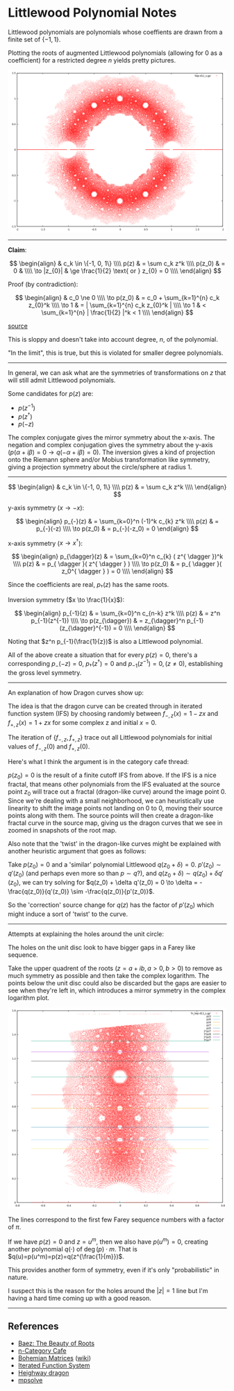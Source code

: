 Littlewood Polynomial Notes
===

Littlewood polynomials are polynomials whose coeffients are drawn from
a finite set of $\{-1,1\}$.

Plotting the roots of augmented Littlewood polynomials (allowing for 0 as a coefficient)
for a restricted degree $n$ yields pretty pictures.

![littlewood polynomial degree 11](img/littlewood_d11.png)

---

**Claim**:

$$
\begin{align}
& c_k \in \{-1, 0, 1\} \\\\
p(z) & = \sum c_k z^k  \\\\
p(z_0) & = 0 & \\\\
\to |z_{0}| & \ge \frac{1}{2} \text{ or } z_{0} = 0 \\\\
\end{align}
$$

Proof (by contradiction):

$$
\begin{align}
& c_0 \ne 0  \\\\
 \to p(z_0) & = c_0 + \sum_{k=1}^{n} c_k z_{0}^k \\\\
 \to 1 & = | \sum_{k=1}^{n} c_k z_{0}^k | \\\\
 \to 1 & < \sum_{k=1}^{n} | \frac{1}{2} |^k < 1 \\\\
\end{align}
$$

[source](https://golem.ph.utexas.edu/category/2009/12/this_weeks_finds_in_mathematic_46.html#c030053)

This is sloppy and doesn't take into account degree, $n$, of the polynomial.

"In the limit", this is true, but this is violated for smaller degree polynomials.

---

In general, we can ask what are the symmetries of transformations on $z$ that will
still admit Littlewood polynomials.

Some candidates for $p(z)$ are:

* $p(z^{-1})$
* $p(z^{\dagger})$
* $p(-z)$

The complex conjugate gives the mirror symmetry about the x-axis.
The negation and complex conjugation gives the symmetry about the y-axis ($p(\alpha + i \beta) = 0 \to q(-\alpha + i \beta)=0$).
The inversion gives a kind of projection onto the Riemann sphere and/or Mobius transformation like
symmetry, giving a projection symmetry about the circle/sphere at radius 1.

---

$$
\begin{align}
& c_k \in \{-1, 0, 1\} \\\\
p(z) & = \sum c_k z^k \\\\
\end{align}
$$

y-axis symmetry ($x \to -x$):

$$
\begin{align}
p_{-}(z) & = \sum_{k=0}^n (-1)^k c_{k} z^k \\\\
p(z) & = p_{-}(-z) \\\\
\to p(z_0) & = p_{-}(-z_0) = 0
\end{align}
$$

x-axis symmetry ($x \to x^{ \dagger }$):

$$
\begin{align}
p_{\dagger}(z) & = \sum_{k=0}^n c_{k} ( z^{ \dagger })^k \\\\
p(z) & = p_{ \dagger }( z^{ \dagger } ) \\\\
\to p(z_0) & = p_{ \dagger }( z_0^{ \dagger } ) = 0 \\\\
\end{align}
$$

Since the coefficients are real, $p_{\dagger}(z)$ has the same roots.

Inversion symmetry ($x \to \frac{1}{x}$):

$$
\begin{align}
p_{-1}(z) & = \sum_{k=0}^n c_{n-k} z^k \\\\
p(z) & = z^n p_{-1}(z^{-1}) \\\\
\to p(z_{\dagger}) & = z_{\dagger}^n p_{-1}(z_{\dagger}^{-1}) = 0 \\\\
\end{align}
$$

Noting that $z^n p_{-1}(\frac{1}{z})$ is also a Littlewood polynomial.

All of the above create a situation that for every $p(z)=0$, there's a corresponding
$p_{-}(-z)=0$, $p_{\dagger}(z^{\dagger})=0$ and $p_{-1}(z^{-1})=0, (z \ne 0)$, establishing
the gross level symmetry.

---

An explanation of how Dragon curves show up:

The idea is that the dragon curve can be created through in iterated
function system (IFS) by choosing randomly between $f_{-,z}(x)=1-zx$ and $f_{+,z}(x)=1+zx$
for some complex z and initial $x=0$.


The iteration of $\{f_{-,z}, f_{+,z}\}$ trace out all Littlewood polynomials for
initial values of $f_{-,z}(0)$ and $f_{+,z}(0)$.

Here's what I think the argument is in the category cafe thread:

$p(z_0)=0$ is the result of a finite cutoff IFS from above.
If the IFS is a nice fractal, that means other polynomials from the IFS evaluated
at the source point $z_0$ will trace out a fractal (dragon-like curve) around the image point 0.
Since we're dealing with a small neighborhood, we can heuristically use linearity
to shift the image points not landing on 0 to 0, moving their source points along with them.
The source points will then create a dragon-like fractal curve in the source map,
giving us the dragon curves that we see in zoomed in snapshots of the root map.

Also note that the 'twist' in the dragon-like curves might be explained with another
heuristic argument that goes as follows:

Take $p(z_0)=0$ and a 'similar' polynomial Littlewood $q(z_0 + \delta) = 0$.
$p'(z_0) \sim  q'(z_0)$ (and perhaps even more so than $p \sim q$?), and
$q(z_0 + \delta) \sim  q(z_0) + \delta q'(z_0)$, we can try solving for
$q(z_0) + \delta q'(z_0) = 0 \to \delta = -\frac{q(z_0)}{q'(z_0)} \sim -\frac{q(z_0)}{p'(z_0)}$.

So the 'correction' source change for $q(z)$ has the factor of $p'(z_0)$ which might induce a
sort of 'twist' to the curve.


---

Attempts at explaining the holes around the unit circle:

The holes on the unit disc look to have bigger gaps in a Farey like sequence.

Take the upper quadrent of the roots ($z = a+ib, a>0, b>0$) to remove as much
symmetry as possible and then take the complex logarithm.
The points below the unit disc could also be discarded but the gaps are easier
to see when they're left in, which introduces a mirror symmetry in the complex
logarithm plot.

![complex logarithm littlewood polynomial](img/ln_littlewood_d11.png)

The lines correspond to the first few Farey sequence numbers with a factor of $\pi$.

If we have $p(z)=0$ and $z = u^m$, then we also have $p(u^m)=0$, creating another
polynomial $q(\cdot)$ of $\deg(p) \cdot m$.
That is $q(u)=p(u^m)=p(z)=q(z^{\frac{1}{m}})$.

This provides another form of symmetry, even if it's only "probabilistic" in nature.

I suspect this is the reason for the holes around the $|z|=1$ line but I'm having
a hard time coming up with a good reason.

---



References
---

* [Baez: The Beauty of Roots](https://math.ucr.edu/home/baez/roots/)
* [n-Category Cafe](https://golem.ph.utexas.edu/category/2009/12/this_weeks_finds_in_mathematic_46.html)
* [Bohemian Matrices](http://www.bohemianmatrices.com/) ([wiki](https://en.wikipedia.org/wiki/Bohemian_matrices))
* [Iterated Function System](https://en.wikipedia.org/wiki/Iterated_function_system#Definition)
* [Heighway dragon](https://en.wikipedia.org/wiki/Dragon_curve#Heighway_dragon)
* [mpsolve](https://github.com/robol/MPSolve)

